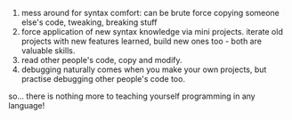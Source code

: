1. mess around for syntax comfort: can be brute force copying someone else's code, tweaking, breaking stuff
2. force application of new syntax knowledge via mini projects. iterate old projects with new features learned, build new ones too - both are valuable skills.
3. read other people's code, copy and modify.
4. debugging naturally comes when you make your own projects, but practise debugging other people's code too. 

so... there is nothing more to teaching yourself programming in any language!
